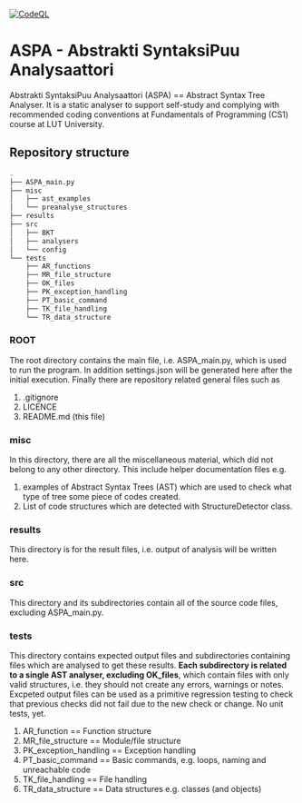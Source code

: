 [![CodeQL](https://github.com/RoopeLuukkainen/ASPA/actions/workflows/codeql-analysis.yml/badge.svg)](https://github.com/RoopeLuukkainen/ASPA/actions/workflows/codeql-analysis.yml)

ASPA - Abstrakti SyntaksiPuu Analysaattori 
==========================================
Abstrakti SyntaksiPuu Analysaattori (ASPA) == Abstract Syntax Tree Analyser. It is a static analyser to support self-study and complying with recommended coding conventions at Fundamentals of Programming (CS1) course at LUT University.

## Repository structure

```bash
.
├── ASPA_main.py
├── misc
│   ├── ast_examples
│   └── preanalyse_structures
├── results
├── src
│   ├── BKT
│   ├── analysers
│   └── config
└── tests
    ├── AR_functions
    ├── MR_file_structure
    ├── OK_files
    ├── PK_exception_handling
    ├── PT_basic_command
    ├── TK_file_handling
    └── TR_data_structure
```

### ROOT
The root directory contains the main file, i.e. ASPA_main.py, which is used to run the program. In addition settings.json will be generated here after the initial execution. Finally there are repository related general files such as
1. .gitignore
2. LICENCE
3. README.md (this file)

### misc
In this directory, there are all the miscellaneous material, which did not belong to any other directory. This include helper documentation files e.g. 
1. examples of Abstract Syntax Trees (AST) which are used to check what type of tree some piece of codes created.
2. List of code structures which are detected with StructureDetector class.

### results
This directory is for the result files, i.e. output of analysis will be written here.

### src
This directory and its subdirectories contain all of the source code files, excluding ASPA_main.py.

### tests
This directory contains expected output files and subdirectories containing files which are analysed to get these results. **Each subdirectory is related to a single AST analyser, excluding OK_files**, which contain files with only valid structures, i.e. they should not create any errors, warnings or notes. Excpeted output files can be used as a primitive regression testing to check that previous checks did not fail due to the new check or change. No unit tests, yet.
1. AR_function == Function structure
2. MR_file_structure == Module/file structure
3. PK_exception_handling == Exception handling
4. PT_basic_command == Basic commands, e.g. loops, naming and unreachable code
5. TK_file_handling == File handling
6. TR_data_structure == Data structures e.g. classes (and objects)

